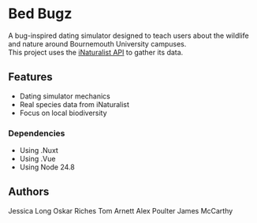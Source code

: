 # Bed Bugz
A bug-inspired dating simulator designed to teach users about the wildlife and nature around Bournemouth University campuses.  
This project uses the [iNaturalist API](https://www.inaturalist.org/pages/api+reference) to gather its data.

## Features
- Dating simulator mechanics
- Real species data from iNaturalist
- Focus on local biodiversity

### Dependencies
* Using .Nuxt
* Using .Vue
* Using Node 24.8

## Authors
Jessica Long
Oskar Riches
Tom Arnett
Alex Poulter
James McCarthy
